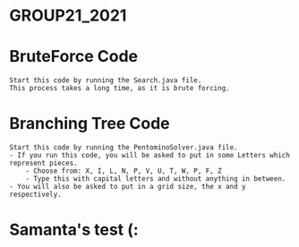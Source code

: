 # GROUP21_2021

# BruteForce Code
    Start this code by running the Search.java file.
    This process takes a long time, as it is brute forcing.

# Branching Tree Code
    Start this code by running the PentominoSolver.java file.
    - If you run this code, you will be asked to put in some Letters which represent pieces.
        - Choose from: X, I, L, N, P, V, U, T, W, P, F, Z
        - Type this with capital letters and without anything in between.
    - You will also be asked to put in a grid size, the x and y respectively.

# Samanta's test (: